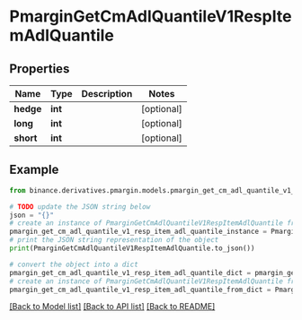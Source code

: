 # PmarginGetCmAdlQuantileV1RespItemAdlQuantile


## Properties

Name | Type | Description | Notes
------------ | ------------- | ------------- | -------------
**hedge** | **int** |  | [optional] 
**long** | **int** |  | [optional] 
**short** | **int** |  | [optional] 

## Example

```python
from binance.derivatives.pmargin.models.pmargin_get_cm_adl_quantile_v1_resp_item_adl_quantile import PmarginGetCmAdlQuantileV1RespItemAdlQuantile

# TODO update the JSON string below
json = "{}"
# create an instance of PmarginGetCmAdlQuantileV1RespItemAdlQuantile from a JSON string
pmargin_get_cm_adl_quantile_v1_resp_item_adl_quantile_instance = PmarginGetCmAdlQuantileV1RespItemAdlQuantile.from_json(json)
# print the JSON string representation of the object
print(PmarginGetCmAdlQuantileV1RespItemAdlQuantile.to_json())

# convert the object into a dict
pmargin_get_cm_adl_quantile_v1_resp_item_adl_quantile_dict = pmargin_get_cm_adl_quantile_v1_resp_item_adl_quantile_instance.to_dict()
# create an instance of PmarginGetCmAdlQuantileV1RespItemAdlQuantile from a dict
pmargin_get_cm_adl_quantile_v1_resp_item_adl_quantile_from_dict = PmarginGetCmAdlQuantileV1RespItemAdlQuantile.from_dict(pmargin_get_cm_adl_quantile_v1_resp_item_adl_quantile_dict)
```
[[Back to Model list]](../README.md#documentation-for-models) [[Back to API list]](../README.md#documentation-for-api-endpoints) [[Back to README]](../README.md)


